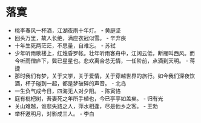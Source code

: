 # 落寞
* 桃李春风一杯酒，江湖夜雨十年灯。 - 黄庭坚
* 回头万里，故人长绝，满座衣冠似雪。 - 辛弃疾
* 十年生死两茫茫，不思量，自难忘。 - 苏轼
* 少年听雨歌楼上，红烛昏罗帐。壮年听雨客舟中，江阔云低，断雁叫西风。而今听雨僧庐下，鬓已星星也。悲欢离合总无情，一任阶前，点滴到天明。 - 蒋捷
* 那时我们有梦，关于文学，关于爱情，关于穿越世界的旅行。如今我们深夜饮酒，杯子碰到一起，都是梦破碎的声音。 - 北岛
* 一生负气成今日，四海无人对夕阳。 - 陈寅恪
* 庭有枇杷树，吾妻死之年所手植也，今已亭亭如盖矣。 - 归有光
* 关山难越，谁悲失路之人，萍水相逢，尽是他乡之客。 - 王勃
* 举杯邀明月，对影成三人。 - 李白